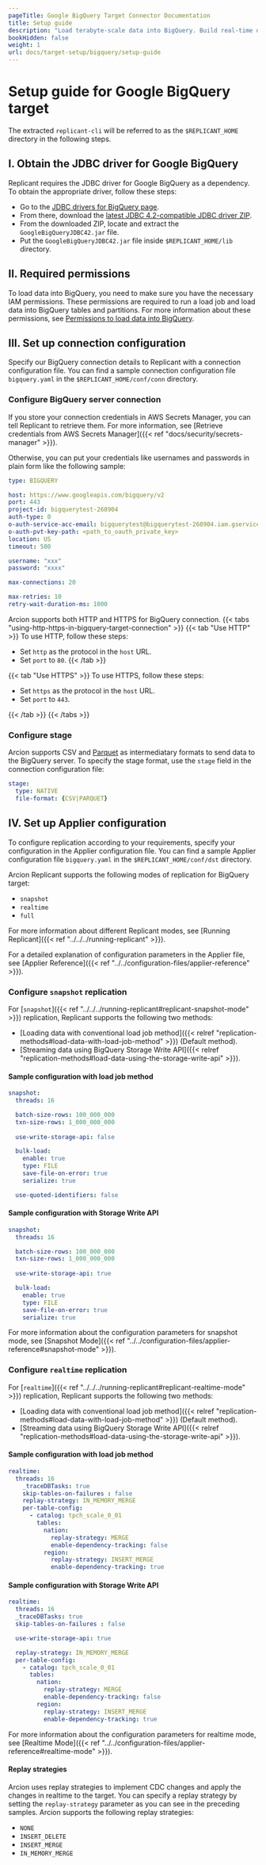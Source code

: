 ```yaml
---
pageTitle: Google BigQuery Target Connector Documentation
title: Setup guide
description: "Load terabyte-scale data into BigQuery. Build real-time data streams for real-time analytics and accelerate your business with Arcion BigQuery connector."
bookHidden: false
weight: 1
url: docs/target-setup/bigquery/setup-guide
---
```


# Setup guide for Google BigQuery target

The extracted `replicant-cli` will be referred to as the `$REPLICANT_HOME` directory in the following steps.

## I. Obtain the JDBC driver for Google BigQuery

Replicant requires the JDBC driver for Google BigQuery as a dependency. To obtain the appropriate driver, follow these steps: 

- Go to the [JDBC drivers for BigQuery page](https://cloud.google.com/bigquery/docs/reference/odbc-jdbc-drivers#current_jdbc_driver).
- From there, download the [latest JDBC 4.2-compatible JDBC driver ZIP](https://storage.googleapis.com/simba-bq-release/jdbc/SimbaJDBCDriverforGoogleBigQuery42_1.2.25.1029.zip).
- From the downloaded ZIP, locate and extract the `GoogleBigQueryJDBC42.jar` file.
- Put the `GoogleBigQueryJDBC42.jar` file inside `$REPLICANT_HOME/lib` directory.

## II. Required permissions
To load data into BigQuery, you need to make sure you have the necessary IAM permissions. These permissions are required to run a load job and load data into BigQuery tables and partitions. For more information about these permissions, see [Permissions to load data into BigQuery](https://cloud.google.com/bigquery/docs/loading-data-cloud-storage-csv#required_permissions).

## III. Set up connection configuration
Specify our BigQuery connection details to Replicant with a connection configuration file. You can find a sample connection configuration file `bigquery.yaml` in the `$REPLICANT_HOME/conf/conn` directory.

### Configure BigQuery server connection
If you store your connection credentials in AWS Secrets Manager, you can tell Replicant to retrieve them. For more information, see [Retrieve credentials from AWS Secrets Manager]({{< ref "docs/security/secrets-manager" >}}). 
    
Otherwise, you can put your credentials like usernames and passwords in plain form like the following sample:

```YAML
type: BIGQUERY

host: https://www.googleapis.com/bigquery/v2
port: 443
project-id: bigquerytest-268904
auth-type: 0
o-auth-service-acc-email: bigquerytest@bigquerytest-268904.iam.gserviceaccount.com
o-auth-pvt-key-path: <path_to_oauth_private_key>
location: US
timeout: 500

username: "xxx"
password: "xxxx"

max-connections: 20

max-retries: 10
retry-wait-duration-ms: 1000
```

Arcion supports both HTTP and HTTPS for BigQuery connection. 
{{< tabs "using-http-https-in-bigquery-target-connection" >}}
{{< tab "Use HTTP" >}}
To use HTTP, follow these steps:

- Set `http` as the protocol in the `host` URL. 
- Set `port` to `80`.
{{< /tab >}}

{{< tab "Use HTTPS" >}}
To use HTTPS, follow these steps:

- Set `https` as the protocol in the `host` URL. 
- Set `port` to `443`.

{{< /tab >}}
{{< /tabs >}}

### Configure stage
Arcion supports CSV and [Parquet](http://parquet.apache.org/) as intermediatary formats to send data to the BigQuery server. To specify the stage format, use the `stage` field in the connection configuration file:

```YAML
stage:
  type: NATIVE
  file-format: {CSV|PARQUET}
```
## IV. Set up Applier configuration
To configure replication according to your requirements, specify your configuration in the Applier configuration file. You can find a sample Applier configuration file `bigquery.yaml` in the `$REPLICANT_HOME/conf/dst` directory.

Arcion Replicant supports the following modes of replication for BigQuery target:

- `snapshot`
- `realtime`
- `full`

For more information about different Replicant modes, see [Running Replicant]({{< ref "../../../running-replicant" >}}).

For a detailed explanation of configuration parameters in the Applier file, see [Applier Reference]({{< ref "../../configuration-files/applier-reference" >}}).

### Configure `snapshot` replication
For [`snapshot`]({{< ref "../../../running-replicant#replicant-snapshot-mode" >}}) replication, Replicant supports the following two methods:

- [Loading data with conventional load job method]({{< relref "replication-methods#load-data-with-load-job-method" >}}) (Default method).
- [Streaming data using BigQuery Storage Write API]({{< relref "replication-methods#load-data-using-the-storage-write-api" >}}).

#### Sample configuration with load job method

```YAML
snapshot:
  threads: 16

  batch-size-rows: 100_000_000
  txn-size-rows: 1_000_000_000
  
  use-write-storage-api: false

  bulk-load:
    enable: true
    type: FILE
    save-file-on-error: true
    serialize: true

  use-quoted-identifiers: false
```

#### Sample configuration with Storage Write API

```YAML
snapshot:
  threads: 16

  batch-size-rows: 100_000_000
  txn-size-rows: 1_000_000_000
  
  use-write-storage-api: true

  bulk-load:
    enable: true
    type: FILE
    save-file-on-error: true
    serialize: true
```

For more information about the configuration parameters for snapshot mode, see [Snapshot Mode]({{< ref "../../configuration-files/applier-reference#snapshot-mode" >}}).

### Configure `realtime` replication
For [`realtime`]({{< ref "../../../running-replicant#replicant-realtime-mode" >}}) replication, Replicant supports the following two methods:

- [Loading data with conventional load job method]({{< relref "replication-methods#load-data-with-load-job-method" >}}) (Default method).
- [Streaming data using BigQuery Storage Write API]({{< relref "replication-methods#load-data-using-the-storage-write-api" >}}).

#### Sample configuration with load job method

```YAML
realtime:
  threads: 16
    _traceDBTasks: true
    skip-tables-on-failures : false
    replay-strategy: IN_MEMORY_MERGE
    per-table-config:
      - catalog: tpch_scale_0_01
        tables:
          nation:
            replay-strategy: MERGE
            enable-dependency-tracking: false
          region:
            replay-strategy: INSERT_MERGE
            enable-dependency-tracking: true
```

#### Sample configuration with Storage Write API

```YAML
realtime:
  threads: 16
  _traceDBTasks: true
  skip-tables-on-failures : false

  use-write-storage-api: true

  replay-strategy: IN_MEMORY_MERGE
  per-table-config:
    - catalog: tpch_scale_0_01
      tables:
        nation:
          replay-strategy: MERGE
          enable-dependency-tracking: false
        region:
          replay-strategy: INSERT_MERGE
          enable-dependency-tracking: true
```

For more information about the configuration parameters for realtime mode, see [Realtime Mode]({{< ref "../../configuration-files/applier-reference#realtime-mode" >}}).

#### Replay strategies
Arcion uses replay strategies to implement CDC changes and apply the changes in realtime to the target. You can specify a replay strategy by setting the `replay-strategy` parameter as you can see in the preceding samples. Arcion supports the following replay strategies:

- `NONE`
- `INSERT_DELETE`
- `INSERT_MERGE`
- `IN_MEMORY_MERGE`
